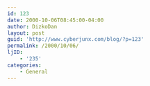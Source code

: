 ```yaml
---
id: 123
date: 2000-10-06T08:45:00-04:00
author: DizkoDan
layout: post
guid: 'http://www.cyberjunx.com/blog/?p=123'
permalink: /2000/10/06/
ljID:
    - '235'
categories:
    - General
---
```


